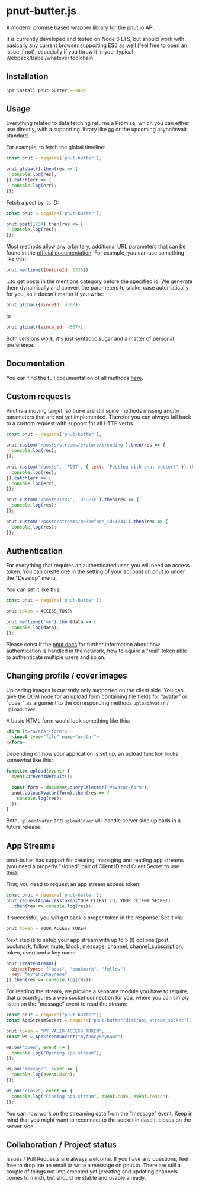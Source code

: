 # pnut-butter.js

A modern, promise based wrapper library for the [pnut.io](https://pnut.io) API.

It is currently developed and tested on Node 6 LTS, but should work with basically any current browser supporting ES6 as well (feel free to open an issue if not), especially if you throw it in your typical Webpack/Babel/whatever toolchain.

## Installation

```bash
npm install pnut-butter --save
```

## Usage

Everything related to data fetching returns a Promise, which you can either use directly, with a supporting library like [co](https://www.npmjs.com/package/co) or the upcoming async/await standard.

For example, to fetch the global timeline:

```javascript
const pnut = require('pnut-butter');

pnut.global().then(res => {
  console.log(res);
}).catch(err => {
  console.log(err);
});
```

Fetch a post by its ID:

```javascript
const pnut = require('pnut-butter');

pnut.post(1234).then(res => {
  console.log(res);
});
```

Most methods allow any arbiritary, additional URL parameters that can be found in the [official documentation](https://pnut.io/docs/api). For example, you can use something like this:

```javascript
pnut.mentions({beforeId: 1235})
```
…to get posts in the mentions category before the specified id. We generate them dynamically and convert the parameters to snake_case automatically for you, so it doesn't matter if you write:

```javascript
pnut.global({sinceId: 4567})
```

or

```javascript
pnut.global({since_id: 4567})
```

Both versions work, it's just syntactic sugar and a matter of personal preference.

## Documentation

You can find the full documentation of all methods [here](https://kaiwood.github.io/pnut-butter/).

## Custom requests

Pnut is a moving target, so there are still some methods missing and/or parameters that are not yet implemented. Therefor you can always fall back to a custom request with support for all HTTP verbs.

```javascript
const pnut = require('pnut-butter');

pnut.custom('/posts/streams/explore/trending').then(res => {
  console.log(res);
});

pnut.custom('/posts', 'POST', { text: 'Posting with pnut-butter!' }).then(res => {
  console.log(res);
}).catch(err => {
  console.log(err);
});

pnut.custom('/posts/1234', 'DELETE').then(res => {
  console.log(res);
});

pnut.custom('/posts/streams/me?before_id=1234').then(res => {
  console.log(res);
});
```

## Authentication

For everything that requires an authenticated user, you will need an access token. You can create one in the setting of your account on pnut.io under the "Develop" menu.

You can set it like this:

```javascript
const pnut = require('pnut-butter');

pnut.token = ACCESS_TOKEN

pnut.mentions('me').then(data => {
  console.log(data);
});
```

Please consult the [pnut docs](https://pnut.io/docs) for further information about how authentication is handled in the network, how to aquire a "real" token able to authenticate multiple users and so on.

## Changing profile / cover images

Uploading images is currently only supported on the client side. You can give the DOM node for an upload form containing file fields for "avatar" or "cover" as argument to the corresponding methods `uploadAvatar` / `uploadCover`.

A basic HTML form would look something like this:

```html
<form id="avatar-form">
  <input type="file" name="avatar">
</form>
```

Depending on how your application is set up, an upload function looks somewhat like this:

```javascript
function upload(event) {
  event.preventDefault();

  const form = document.querySelector("#avatar-form");
  pnut.uploadAvatar(form).then(res => {
    console.log(res);
  });
}
```

Both, `uploadAvatar` and `uploadCover` will handle server side uploads in a future release.

## App Streams

pnut-butter has support for creating, managing and reading app streams (you need a properly "signed" pair of Client ID and Client Secret to use this).

First, you need to request an app stream access token:

```js
const pnut = require('pnut-butter');
pnut.requestAppAccessToken(YOUR_CLIENT_ID, YOUR_CLIENT_SECRET)
  .then(res => console.log(res));
```

If successful, you will get back a proper token in the response. Set it via:

```js
pnut.token = YOUR_ACCESS_TOKEN
```

Next step is to setup your app stream with up to 5 (!) options (post, bookmark, follow, mute, block, message, channel, channel_subscription, token, user) and a key name:

```js
pnut.createStream({
  objectTypes: ["post", "bookmark", "follow"],
  key: "myfancykeyname"
}).then(res => console.log(res));
```

For reading the stream, we provide a separate module you have to require, that preconfigures a web socket connection for you, where you can simply listen on the "message" event to read the stream:

```js
const pnut = require("pnut-butter");
const AppStreamSocket = require("pnut-butter/dist/app_stream_socket");

pnut.token = "MY_VALID_ACCESS_TOKEN";
const ws = AppStreamSocket("myfancykeyname");

ws.on("open", event => {
  console.log("Opening app stream");
});

ws.on("message", event => {
  console.log(event.data);
});

ws.on("close", event => {
  console.log("Closing app stream", event.code, event.reason);
});
```

You can now work on the streaming data from the "message" event. Keep in mind that you might want to reconnect to the socket in case it closes on the server side.

## Collaboration / Project status

Issues / Pull Requests are always welcome. If you have any questions, feel free to drop me an email or write a message on pnut.io. There are still a couple of things not implemented yet (creating and updating channels comes to mind), but should be stable and usable already.
